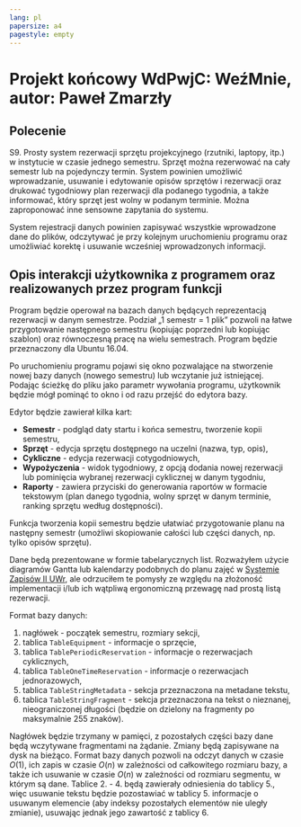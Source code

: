 ```yaml
---
lang: pl
papersize: a4
pagestyle: empty
---
```


# Projekt końcowy WdPwjC: WeźMnie, autor: Paweł Zmarzły

## Polecenie

S9. Prosty system rezerwacji sprzętu projekcyjnego (rzutniki, laptopy, itp.)
w instytucie w czasie jednego semestru. Sprzęt można rezerwować na cały semestr lub
na pojedynczy termin. System powinien umożliwić wprowadzanie, usuwanie i edytowanie opisów
sprzętów i rezerwacji oraz drukować tygodniowy plan rezerwacji dla podanego tygodnia,
a także informować, który sprzęt jest wolny w podanym terminie. Można zaproponować
inne sensowne zapytania do systemu.

System rejestracji danych powinien zapisywać wszystkie wprowadzone dane do plików,
odczytywać je przy kolejnym uruchomieniu programu oraz umożliwiać korektę i usuwanie
wcześniej wprowadzonych informacji.

## Opis interakcji użytkownika z programem oraz realizowanych przez program funkcji

Program będzie operował na bazach danych będących reprezentacją rezerwacji w danym semestrze.
Podział „1 semestr = 1 plik” pozwoli na łatwe przygotowanie następnego semestru (kopiując poprzedni
lub kopiując szablon) oraz równoczesną pracę na wielu semestrach. Program będzie przeznaczony
dla Ubuntu 16.04.

Po uruchomieniu programu pojawi się okno pozwalające na stworzenie nowej bazy danych
(nowego semestru) lub wczytanie już istniejącej. Podając ścieżkę do pliku jako parametr
wywołania programu, użytkownik będzie mógł pominąć to okno i od razu przejść do edytora bazy.

Edytor będzie zawierał kilka kart:

- **Semestr** - podgląd daty startu i końca semestru, tworzenie kopii semestru,
- **Sprzęt** - edycja sprzętu dostępnego na uczelni (nazwa, typ, opis),
- **Cykliczne** - edycja rezerwacji cotygodniowych,
- **Wypożyczenia** - widok tygodniowy, z opcją dodania nowej rezerwacji lub pominięcia wybranej
rezerwacji cyklicznej w danym tygodniu,
- **Raporty** - zawiera przyciski do generowania raportów w formacie tekstowym (plan danego
tygodnia, wolny sprzęt w danym terminie, ranking sprzętu według dostępności).

Funkcja tworzenia kopii semestru będzie ułatwiać przygotowanie planu na
następny semestr (umożliwi skopiowanie całości lub części danych, np. tylko opisów sprzętu).

Dane będą prezentowane w formie tabelarycznych list. Rozważyłem użycie diagramów Gantta lub
kalendarzy podobnych do planu zajęć w [Systemie Zapisów II UWr](https://zapisy.ii.uni.wroc.pl/),
ale odrzuciłem te pomysły ze względu na złożoność implementacji i/lub ich wątpliwą ergonomiczną
przewagę nad prostą listą rezerwacji.

Format bazy danych:

1. nagłówek - początek semestru, rozmiary sekcji,
2. tablica `TableEquipment` - informacje o sprzęcie,
3. tablica `TablePeriodicReservation` - informacje o rezerwacjach cyklicznych,
4. tablica `TableOneTimeReservation` - informacje o rezerwacjach jednorazowych,
5. tablica `TableStringMetadata` - sekcja przeznaczona na metadane tekstu,
6. tablica `TableStringFragment` - sekcja przeznaczona na tekst o nieznanej, nieograniczonej
długości (będzie on dzielony na fragmenty po maksymalnie 255 znaków).

Nagłówek będzie trzymany w pamięci, z pozostałych części bazy dane będą wczytywane fragmentami
na żądanie. Zmiany będą zapisywane na dysk na bieżąco. Format bazy danych pozwoli na odczyt
danych w czasie $O(1)$, ich zapis w czasie $O(n)$ w zależności od całkowitego rozmiaru bazy,
a także ich usuwanie w czasie $O(n)$ w zależności od rozmiaru segmentu, w którym są dane.
Tablice 2. - 4. będą zawierały odniesienia do tablicy 5., więc usuwanie tekstu będzie pozostawiać
w tablicy 5. informacje o usuwanym elemencie (aby indeksy pozostałych elementów nie uległy
zmianie), usuwając jednak jego zawartość z tablicy 6.
